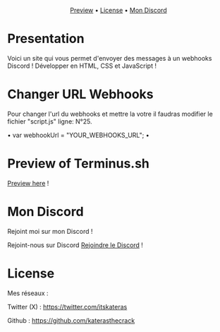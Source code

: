 <p align="center">
  <a href="http://terminusv1.000.pe">Preview</a>
  •
  <a href="#license">License</a>
  •
  <a href="#Mon Discord">Mon Discord</a>
</p>

# Presentation

Voici un site qui vous permet d'envoyer des messages à un webhooks Discord !
Développer en HTML, CSS et JavaScript !

# Changer URL Webhooks

Pour changer l'url du webhooks et mettre la votre il faudras modifier
le fichier "script.js" ligne: N°25. 

• var webhookUrl = "YOUR_WEBHOOKS_URL"; •

# Preview of Terminus.sh

[Preview here](terminusv1.000.pe) !

# Mon Discord

Rejoint moi sur mon Discord !

Rejoint-nous sur Discord [Rejoindre le Discord](https://discord.gg/NhsW3Bmt2t) !

# License

Mes réseaux :

Twitter (X) : https://twitter.com/itskateras

Github : https://github.com/katerasthecrack

